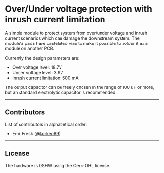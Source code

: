 # Over/Under voltage protection with inrush current limitation

A simple module to protect system from over/under voltage and inrush current
scenarios which can damage the downstream system. The module's pads have
castelated vias to make it possible to solder it as a module on another PCB.

Currently the design parameters are:

* Over voltage level: 18.7V
* Under voltage level: 3.9V
* Inrush current limitation: 500 mA

The output capacitor can be freely chosen in the range of 100 uF or more, but
an standard electrolytic capacitor is recommended.

---

## Contributors

List of contributors in alphabetical order:

* Emil Fresk ([@korken89](https://github.com/korken89))

---

## License

The hardware is OSHW using the Cern-OHL license.
